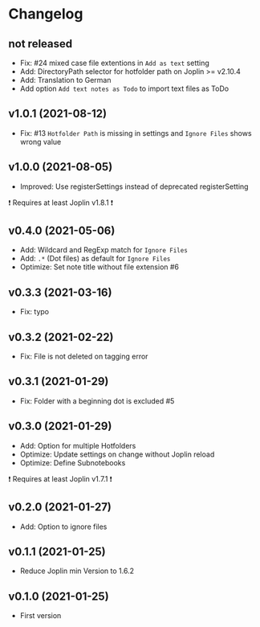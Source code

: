 # Changelog

## not released

- Fix: #24 mixed case file extentions in `Add as text` setting
- Add: DirectoryPath selector for hotfolder path on Joplin >= v2.10.4
- Add: Translation to German
- Add option `Add text notes as Todo` to import text files as ToDo

## v1.0.1 (2021-08-12)

- Fix: #13 `Hotfolder Path` is missing in settings and `Ignore Files` shows wrong value

## v1.0.0 (2021-08-05)

- Improved: Use registerSettings instead of deprecated registerSetting

❗ Requires at least Joplin v1.8.1 ❗

## v0.4.0 (2021-05-06)

- Add: Wildcard and RegExp match for `Ignore Files`
- Add: `.*` (Dot files) as default for `Ignore Files`
- Optimize: Set note title without file extension #6

## v0.3.3 (2021-03-16)

- Fix: typo

## v0.3.2 (2021-02-22)

- Fix: File is not deleted on tagging error

## v0.3.1 (2021-01-29)

- Fix: Folder with a beginning dot is excluded #5

## v0.3.0 (2021-01-29)

- Add: Option for multiple Hotfolders
- Optimize: Update settings on change without Joplin reload
- Optimize: Define Subnotebooks

❗ Requires at least Joplin v1.7.1 ❗

## v0.2.0 (2021-01-27)

- Add: Option to ignore files

## v0.1.1 (2021-01-25)

- Reduce Joplin min Version to 1.6.2

## v0.1.0 (2021-01-25)

- First version
